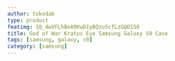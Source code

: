 ```yaml
---
author: tokodab
type: product
featimg: 1Q_dwVFLhBeA9KwD1yBQzu5cfLzGQO158
title: God of War Kratos Eye Samsung Galaxy S9 Case
tags: [samsung, galaxy, s9]
category: [samsung]
---
```

